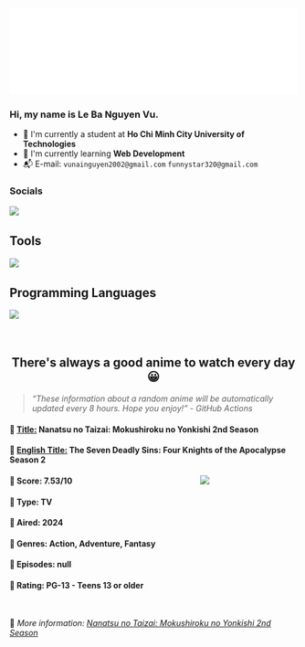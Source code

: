 
<img src="svg/nai.svg" />

<br />

<h3>Hi, my name is <strong>Le Ba Nguyen Vu</strong>.</h3>

- 🏫 I'm currently a student at **Ho Chi Minh City University of Technologies**
- 👀 I'm currently learning **Web Development**
- 📬 E-mail: `vunainguyen2002@gmail.com` `funnystar320@gmail.com`


<h3>Socials</h3>
<a target="_blank" href="https://instagram.com/vu.le1352"><img src="https://img.shields.io/badge/Instagram-%23E4405F.svg?style=for-the-badge&logo=Instagram&logoColor=white" /></a>

<p>
  <h2>Tools</h2>
  <a href="https://skillicons.dev">
    <img src="https://skillicons.dev/icons?i=git,dotnet,mongodb,express,react,nodejs,bootstrap,tailwind,laravel,docker&theme=dark" />
  </a>

  <br />

  <h2>Programming Languages</h2>

  <a href="https://skillicons.dev">
    <img src="https://skillicons.dev/icons?i=javascript,typescript,html,css,cs,php&theme=dark" />
  </a>
</p>

<br />

<h2 align="center">There's always a good anime to watch every day 😀</h2>

<blockquote>
<i>
<q>These information about a random anime will be automatically updated every 8 hours. Hope you enjoy!</q> - GitHub Actions
</i>
</blockquote>

<h4>
  <strong>🥭 <u>Title:</u></strong> Nanatsu no Taizai: Mokushiroku no Yonkishi 2nd Season
</h4>

<h4>🌿 <u>English Title:</u> The Seven Deadly Sins: Four Knights of the Apocalypse Season 2</h4>

<img align="right" width="170" src=https://cdn.myanimelist.net/images/anime/1109/145389.jpg />

<h4>🌱 Score: 7.53/10</h4>

<h4>🌲 Type: TV</h4>

<h4>🌴 Aired: 2024</h4>

<h4>🌵 Genres: Action, Adventure, Fantasy</h4>

<h4>🥑 Episodes: null</h4>

<h4>🍏 Rating: PG-13 - Teens 13 or older</h4>

<br />

🍂 *More information: [Nanatsu no Taizai: Mokushiroku no Yonkishi 2nd Season](https://myanimelist.net/anime/58511/Nanatsu_no_Taizai__Mokushiroku_no_Yonkishi_2nd_Season)*
    